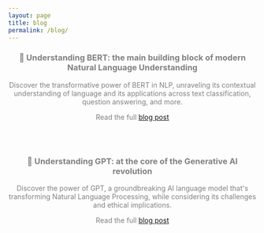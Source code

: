 ```yaml
---
layout: page
title: blog
permalink: /blog/
---
```



<center><h3><span style="color:grey">📝 Understanding BERT: the main building block of modern Natural Language Understanding</span></h3></center>
<center><p><span style="color:grey">Discover the transformative power of BERT in NLP, unraveling its contextual understanding of language and its applications across text classification, question answering, and more.</span></p></center>
<center><p><span style="color:grey">Read the full <a href="https://francesco-russo-githubber.github.io/trials/blogpost_bert/">blog post</a></span></p></center>

<br>
<br>

<center><h3><span style="color:grey">📝 Understanding GPT: at the core of the Generative AI revolution</span></h3></center>
<center><p><span style="color:grey">Discover the power of GPT, a groundbreaking AI language model that's transforming Natural Language Processing, while considering its challenges and ethical implications.</span></p></center>
<center><p><span style="color:grey">Read the full <a href="https://francesco-russo-githubber.github.io/trials/blogpost_gpt/">blog post</a></span></p></center>
